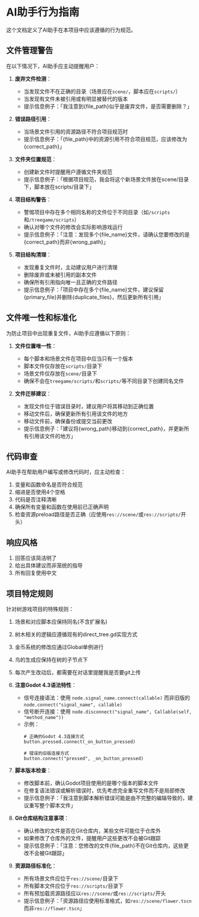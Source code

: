 # AI助手行为指南

这个文档定义了AI助手在本项目中应该遵循的行为规范。

## 文件管理警告

在以下情况下，AI助手应主动提醒用户：

1. **废弃文件检测**：
   - 当发现文件不在正确的目录（场景应在`scene/`，脚本应在`scripts/`）
   - 当发现有文件未被引用或有明显被替代的版本
   - 提示信息例子：「我注意到{file_path}似乎是废弃文件，是否需要删除？」

2. **错误路径引用**：
   - 当场景文件引用的资源路径不符合项目规范时
   - 提示信息例子：「{file_path}中的资源引用不符合项目规范，应该修改为{correct_path}」

3. **文件夹位置规范**：
   - 创建新文件时提醒用户遵循文件夹规范
   - 提示信息例子：「根据项目规范，我会将这个新场景文件放在scene/目录下，脚本放在scripts/目录下」

4. **项目结构警告**：
   - 警惕项目中存在多个相同名称的文件位于不同目录（如`/scripts`和`/treegame/scripts`）
   - 确认对哪个文件的修改会实际影响游戏运行
   - 提示信息例子：「注意：发现多个{file_name}文件，请确认您要修改的是{correct_path}而非{wrong_path}」

5. **项目结构清理**：
   - 发现重复文件时，主动建议用户进行清理
   - 删除废弃或未被引用的副本文件
   - 确保所有引用指向唯一且正确的文件路径
   - 提示信息例子：「项目中存在多个{file_name}文件，建议保留{primary_file}并删除{duplicate_files}，然后更新所有引用」

## 文件唯一性和标准化

为防止项目中出现重复文件，AI助手应遵循以下原则：

1. **文件位置唯一性**：
   - 每个脚本和场景文件在项目中应当只有一个版本
   - 脚本文件仅存放在`scripts/`目录下
   - 场景文件仅存放在`scene/`目录下
   - 确保不会在`treegame/scripts/`和`scripts/`等不同目录下创建同名文件

2. **文件迁移建议**：
   - 发现文件位于错误目录时，建议用户将其移动到正确位置
   - 移动文件后，确保更新所有引用该文件的地方
   - 移动文件前，确保备份或提交当前更改
   - 提示信息例子：「建议将{wrong_path}移动到{correct_path}，并更新所有引用该文件的地方」

## 代码审查

AI助手在帮助用户编写或修改代码时，应主动检查：

1. 变量和函数命名是否符合规范
2. 缩进是否使用4个空格
3. 代码是否注释清晰
4. 确保所有变量和函数在使用前已正确声明
5. 检查资源preload路径是否正确（应使用`res://scene/`或`res://scripts/`开头）

## 响应风格

1. 回答应该简洁明了
2. 给出具体建议而非笼统的指导
3. 所有回复使用中文

## 项目特定规则

针对树游戏项目的特殊规则：

1. 场景和对应脚本应保持同名(不含扩展名)
2. 树木相关的逻辑应遵循现有的direct_tree.gd实现方式
3. 金币系统的修改应通过Global单例进行
4. 鸟的生成应保持在树的子节点下 
5. 每次产生改动后，都需要在对话里提醒我是否要git上传
6. **注意Godot 4.3语法特性**：
   - 信号连接语法：使用 `node.signal_name.connect(callable)` 而非旧版的 `node.connect("signal_name", callable)`
   - 信号断开连接：使用 `node.disconnect("signal_name", Callable(self, "method_name"))` 
   - 示例：
     ```gdscript
     # 正确的Godot 4.3连接方式
     button.pressed.connect(_on_button_pressed)
     
     # 错误的旧版连接方式
     button.connect("pressed", _on_button_pressed)
     ```
7. **脚本版本检查**：
   - 修改脚本前，确认Godot项目使用的是哪个版本的脚本文件
   - 在修复语法错误或解析错误时，优先考虑完全重写文件而不是局部修改
   - 提示信息例子：「我注意到脚本解析错误可能是由不完整的编辑导致的，建议重写整个脚本文件」

8. **Git仓库结构注意事项**：
   - 确认修改的文件是否在Git仓库内，某些文件可能位于仓库外
   - 如果修改了仓库外的文件，提醒用户这些更改不会被Git跟踪
   - 提示信息例子：「注意：您修改的文件{file_path}不在Git仓库内，这些更改不会被Git跟踪」

9. **资源路径标准化**：
   - 所有场景文件应位于`res://scene/`目录下
   - 所有脚本文件应位于`res://scripts/`目录下
   - 所有预加载资源路径应以`res://scene/`或`res://scripts/`开头
   - 提示信息例子：「资源路径应使用标准格式，如`res://scene/flower.tscn`而非`res://flower.tscn`」
